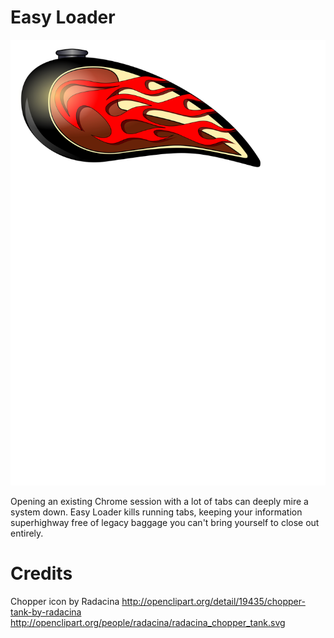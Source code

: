 # Easy Loader

![Easy Loader chopper tank with flames](https://github.com/rektide/easy-loader/raw/master/icons/radacina_chopper_tank.svg "Chopper tank with flames")

Opening an existing Chrome session with a lot of tabs can deeply mire a system down. Easy Loader kills running tabs, keeping your information superhighway free of legacy baggage you can't bring yourself to close out entirely.

# Credits

Chopper icon by Radacina
http://openclipart.org/detail/19435/chopper-tank-by-radacina
http://openclipart.org/people/radacina/radacina_chopper_tank.svg
